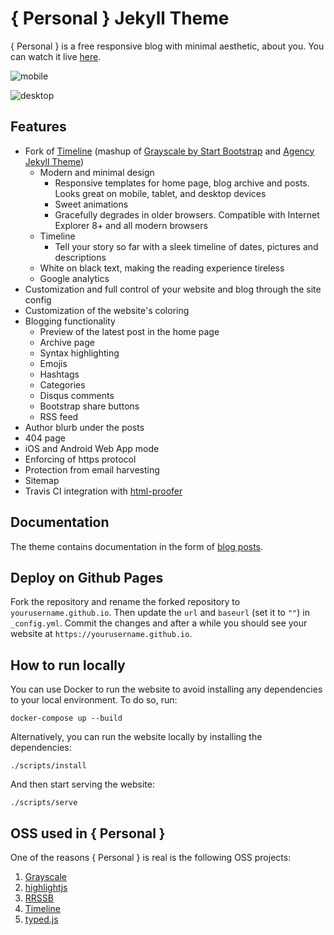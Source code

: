 # { Personal } Jekyll Theme

{ Personal } is a free responsive blog with minimal aesthetic, about you. You
can watch it live [here](https://le4ker.github.io/personal-jekyll-theme/).

![mobile](https://github.com/le4ker/personal-jekyll-theme/raw/main/.github/mobile.gif)

![desktop](https://github.com/le4ker/personal-jekyll-theme/raw/main/.github/desktop.gif)

## Features

- Fork of [Timeline](https://github.com/kirbyt/timeline-jekyll-theme) (mashup of
  [Grayscale by Start Bootstrap](https://github.com/IronSummitMedia/startbootstrap-grayscale)
  and [Agency Jekyll Theme](https://github.com/y7kim/agency-jekyll-theme))
  - Modern and minimal design
    - Responsive templates for home page, blog archive and posts. Looks great on
      mobile, tablet, and desktop devices
    - Sweet animations
    - Gracefully degrades in older browsers. Compatible with Internet Explorer
      8+ and all modern browsers
  - Timeline
    - Tell your story so far with a sleek timeline of dates, pictures and
      descriptions
  - White on black text, making the reading experience tireless
  - Google analytics
- Customization and full control of your website and blog through the site
  config
- Customization of the website's coloring
- Blogging functionality
  - Preview of the latest post in the home page
  - Archive page
  - Syntax highlighting
  - Emojis
  - Hashtags
  - Categories
  - Disqus comments
  - Bootstrap share buttons
  - RSS feed
- Author blurb under the posts
- 404 page
- iOS and Android Web App mode
- Enforcing of https protocol
- Protection from email harvesting
- Sitemap
- Travis CI integration with
  [html-proofer](https://github.com/gjtorikian/html-proofer)

## Documentation

The theme contains documentation in the form of
[blog posts](https://le4ker.github.io/personal-jekyll-theme/blog/index.html).

## Deploy on Github Pages

Fork the repository and rename the forked repository to
`yourusername.github.io`. Then update the `url` and `baseurl` (set it to `""`)
in `_config.yml`. Commit the changes and after a while you should see your
website at `https://yourusername.github.io`.

## How to run locally

You can use Docker to run the website to avoid installing any dependencies to
your local environment. To do so, run:

```shell
docker-compose up --build
```

Alternatively, you can run the website locally by installing the dependencies:

```shell
./scripts/install
```

And then start serving the website:

```shell
./scripts/serve
```

## OSS used in { Personal }

One of the reasons { Personal } is real is the following OSS projects:

1. [Grayscale](http://startbootstrap.com/template-overviews/grayscale/)
2. [highlightjs](https://highlightjs.org/)
3. [RRSSB](https://github.com/kni-labs/rrssb)
4. [Timeline](https://github.com/kirbyt/timeline-jekyll-theme)
5. [typed.js](https://github.com/mattboldt/typed.js/)
